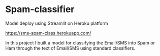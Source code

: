 # Spam-classifier

Model deploy using Streamlit on Heroku platform

https://sms-spam-class.herokuapp.com/

In this project I built a model for classifying the Email/SMS into Spam or Ham through the text of Email/SMS using standard classifiers.
